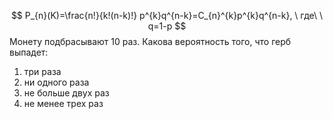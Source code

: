 $$
P_{n}(K)=\frac{n!}{k!(n-k)!} p^{k}q^{n-k}=C_{n}^{k}p^{k}q^{n-k}, \ где\ \ q=1-p
$$
Монету подбрасывают 10 раз. Какова вероятность того, что герб выпадет: 
1) три раза 
2) ни одного раза  
3) не больше двух раз 
4) не менее трех раз


